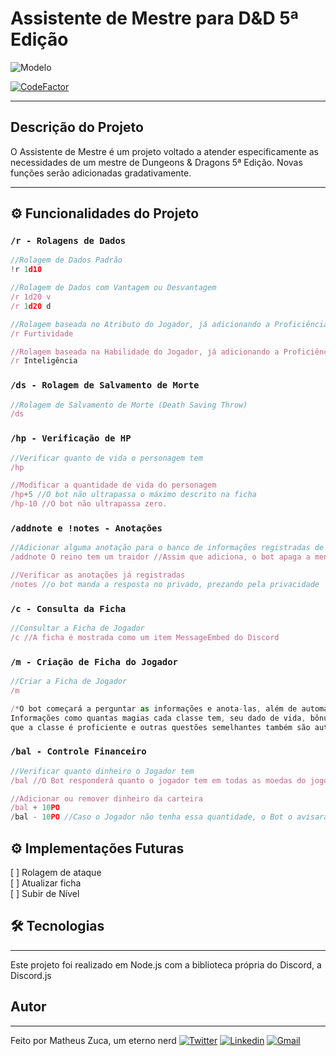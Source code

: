 # Assistente de Mestre para D&D 5ª Edição

![Modelo](https://img.shields.io/badge/Assistente-RPG-%23ff0000?style=for-the-badge) 

[![CodeFactor](https://www.codefactor.io/repository/github/matheus-zuca/assistente-de-mestre-dnd-5e/badge)](https://www.codefactor.io/repository/github/matheus-zuca/assistente-de-mestre-dnd-5e)

---

## Descrição do Projeto
O Assistente de Mestre é um projeto voltado a atender especificamente as necessidades de um mestre de Dungeons & Dragons 5ª Edição. Novas funções serão adicionadas gradativamente.

---

## ⚙️ Funcionalidades do Projeto

### `/r - Rolagens de Dados`
~~~javascript
//Rolagem de Dados Padrão
!r 1d10

//Rolagem de Dados com Vantagem ou Desvantagem
/r 1d20 v
/r 1d20 d

//Rolagem baseada no Atributo do Jogador, já adicionando a Proficiência descrita na ficha, caso tenha
/r Furtividade

//Rolagem baseada na Habilidade do Jogador, já adicionando a Proficiência descrita na ficha, caso tenha
/r Inteligência
~~~

### `/ds - Rolagem de Salvamento de Morte`

~~~javascript
//Rolagem de Salvamento de Morte (Death Saving Throw)
/ds
~~~

### `/hp - Verificação de HP`
~~~javascript
//Verificar quanto de vida o personagem tem
/hp

//Modificar a quantidade de vida do personagem
/hp+5 //O bot não ultrapassa o máximo descrito na ficha
/hp-10 //O bot não ultrapassa zero.
~~~

### `/addnote e !notes - Anotações `

~~~javascript
//Adicionar alguma anotação para o banco de informações registradas de um jogador
/addnote O reino tem um traidor //Assim que adiciona, o bot apaga a mensagem do jogador, prezando pela privacidade

//Verificar as anotações já registradas
/notes //o bot manda a resposta no privado, prezando pela privacidade
~~~

### `/c - Consulta da Ficha`
~~~javascript
//Consultar a Ficha de Jogador
/c //A ficha é mostrada como um item MessageEmbed do Discord
~~~

### `/m - Criação de Ficha do Jogador`
~~~javascript
//Criar a Ficha de Jogador
/m

/*O bot começará a perguntar as informações e anota-las, além de automatizar questões como a rolagem de Atributos.
Informações como quantas magias cada classe tem, seu dado de vida, bônus de proficiência, quantidade de pericias
que a classe é proficiente e outras questões semelhantes também são automatizadas.*/
~~~

### `/bal - Controle Financeiro`
~~~javascript
//Verificar quanto dinheiro o Jogador tem
/bal //O Bot responderá quanto o jogador tem em todas as moedas do jogo

//Adicionar ou remover dinheiro da carteira
/bal + 10PO
/bal - 10PO //Caso o Jogador não tenha essa quantidade, o Bot o avisará
~~~

## ⚙️ Implementações Futuras

[ ] Rolagem de ataque \
[ ] Atualizar ficha \
[ ] Subir de Nível

## 🛠 Tecnologias

---
Este projeto foi realizado em Node.js com a biblioteca própria do Discord, a Discord.js

## Autor
---
Feito por Matheus Zuca, um eterno nerd
[![Twitter](https://img.shields.io/badge/-@dnaphion-1ca0f1?style=flat-square&labelColor=1ca0f1&logo=twitter&logoColor=white&link=https://twitter.com/dnaphion)](https://twitter.com/dnaphion) [![Linkedin](https://img.shields.io/badge/-Matheus&nbsp;Zuca-blue?style=flat-square&logo=Linkedin&logoColor=white&link=https://www.linkedin.com/in/matheus-zuca-7a1105104/)](https://www.linkedin.com/in/matheus-zuca-7a1105104/)  [![Gmail](https://img.shields.io/badge/-matheusvzucca@gmail.com-c14438?style=flat-square&logo=Gmail&logoColor=white&link=mailto:matheusvzucca@gmail.com)](mailto:matheusvzucca@gmail.com)